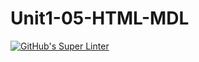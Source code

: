 # Unit1-05-HTML-MDL
[![GitHub's Super Linter](https://github.com/ICS2O-Programming-TheoR/Unit1-05-HTML-MDL-/workflows/GitHub's%20Super%20Linter/badge.svg)](https://github.com/ICS2O-Programming-TheoR/Unit1-05-HTML-MDL-/actions)